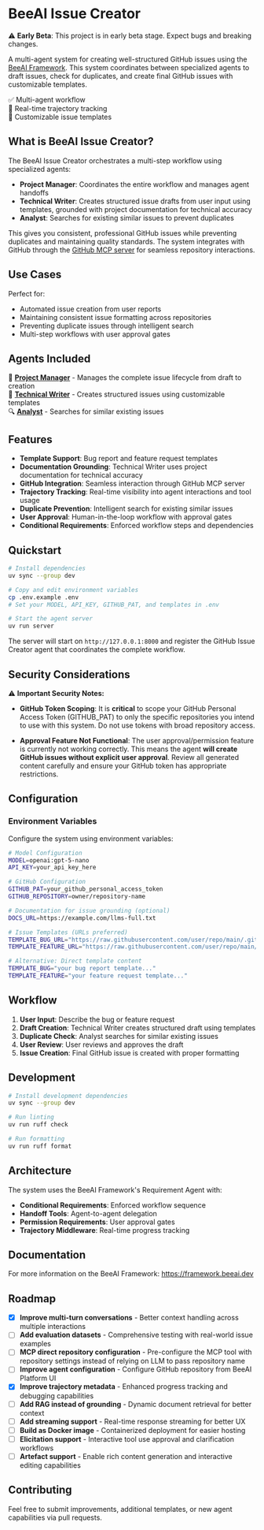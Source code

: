 # BeeAI Issue Creator

⚠️ **Early Beta**: This project is in early beta stage. Expect bugs and breaking changes.

A multi-agent system for creating well-structured GitHub issues using the [BeeAI Framework](https://framework.beeai.dev/experimental/requirement-agent). This system coordinates between specialized agents to draft issues, check for duplicates, and create final GitHub issues with customizable templates.

✅ Multi-agent workflow  
🔄 Real-time trajectory tracking  
📝 Customizable issue templates

## What is BeeAI Issue Creator?

The BeeAI Issue Creator orchestrates a multi-step workflow using specialized agents:

- **Project Manager**: Coordinates the entire workflow and manages agent handoffs
- **Technical Writer**: Creates structured issue drafts from user input using templates, grounded with project documentation for technical accuracy
- **Analyst**: Searches for existing similar issues to prevent duplicates

This gives you consistent, professional GitHub issues while preventing duplicates and maintaining quality standards. The system integrates with GitHub through the [GitHub MCP server](https://github.com/modelcontextprotocol/servers/tree/main/src/github) for seamless repository interactions.

## Use Cases

Perfect for:
- Automated issue creation from user reports
- Maintaining consistent issue formatting across repositories
- Preventing duplicate issues through intelligent search
- Multi-step workflows with user approval gates

## Agents Included

🎯 **[Project Manager](src/agents/agent_manager.py)** - Manages the complete issue lifecycle from draft to creation  
📝 **[Technical Writer](src/agents/agent_writer.py)** - Creates structured issues using customizable templates  
🔍 **[Analyst](src/agents/agent_analyst.py)** - Searches for similar existing issues

## Features

- **Template Support**: Bug report and feature request templates
- **Documentation Grounding**: Technical Writer uses project documentation for technical accuracy
- **GitHub Integration**: Seamless interaction through GitHub MCP server
- **Trajectory Tracking**: Real-time visibility into agent interactions and tool usage
- **Duplicate Prevention**: Intelligent search for existing similar issues
- **User Approval**: Human-in-the-loop workflow with approval gates
- **Conditional Requirements**: Enforced workflow steps and dependencies

## Quickstart

```bash
# Install dependencies
uv sync --group dev

# Copy and edit environment variables
cp .env.example .env
# Set your MODEL, API_KEY, GITHUB_PAT, and templates in .env

# Start the agent server
uv run server
```

The server will start on `http://127.0.0.1:8000` and register the GitHub Issue Creator agent that coordinates the complete workflow.

## Security Considerations

⚠️ **Important Security Notes:**

- **GitHub Token Scoping**: It is **critical** to scope your GitHub Personal Access Token (GITHUB_PAT) to only the specific repositories you intend to use with this system. Do not use tokens with broad repository access.

- **Approval Feature Not Functional**: The user approval/permission feature is currently not working correctly. This means the agent **will create GitHub issues without explicit user approval**. Review all generated content carefully and ensure your GitHub token has appropriate restrictions.

## Configuration

### Environment Variables

Configure the system using environment variables:

```bash
# Model Configuration
MODEL=openai:gpt-5-nano
API_KEY=your_api_key_here

# GitHub Configuration  
GITHUB_PAT=your_github_personal_access_token
GITHUB_REPOSITORY=owner/repository-name

# Documentation for issue grounding (optional)
DOCS_URL=https://example.com/llms-full.txt

# Issue Templates (URLs preferred)
TEMPLATE_BUG_URL="https://raw.githubusercontent.com/user/repo/main/.github/ISSUE_TEMPLATE/bug_report.md"
TEMPLATE_FEATURE_URL="https://raw.githubusercontent.com/user/repo/main/.github/ISSUE_TEMPLATE/feature_request.md"

# Alternative: Direct template content
TEMPLATE_BUG="your bug report template..."
TEMPLATE_FEATURE="your feature request template..."
```

## Workflow

1. **User Input**: Describe the bug or feature request
2. **Draft Creation**: Technical Writer creates structured draft using templates
3. **Duplicate Check**: Analyst searches for similar existing issues
4. **User Review**: User reviews and approves the draft
5. **Issue Creation**: Final GitHub issue is created with proper formatting

## Development

```bash
# Install development dependencies
uv sync --group dev

# Run linting
uv run ruff check

# Run formatting
uv run ruff format
```

## Architecture

The system uses the BeeAI Framework's Requirement Agent with:
- **Conditional Requirements**: Enforced workflow sequence
- **Handoff Tools**: Agent-to-agent delegation
- **Permission Requirements**: User approval gates
- **Trajectory Middleware**: Real-time progress tracking

## Documentation

For more information on the BeeAI Framework: https://framework.beeai.dev

## Roadmap

- [x] **Improve multi-turn conversations** - Better context handling across multiple interactions
- [ ] **Add evaluation datasets** - Comprehensive testing with real-world issue examples  
- [ ] **MCP direct repository configuration** - Pre-configure the MCP tool with repository settings instead of relying on LLM to pass repository name
- [ ] **Improve agent configuration** - Configure GitHub repository from BeeAI Platform UI
- [x] **Improve trajectory metadata** - Enhanced progress tracking and debugging capabilities
- [ ] **Add RAG instead of grounding** - Dynamic document retrieval for better context
- [ ] **Add streaming support** - Real-time response streaming for better UX
- [ ] **Build as Docker image** - Containerized deployment for easier hosting
- [ ] **Elicitation support** - Interactive tool use approval and clarification workflows
- [ ] **Artefact support** - Enable rich content generation and interactive editing capabilities

## Contributing

Feel free to submit improvements, additional templates, or new agent capabilities via pull requests.